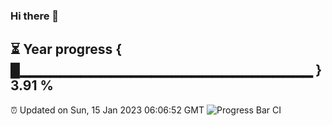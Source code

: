 ### Hi there 👋
⏳ Year progress { █▁▁▁▁▁▁▁▁▁▁▁▁▁▁▁▁▁▁▁▁▁▁▁▁▁▁▁▁▁ } 3.91 %
---
⏰ Updated on Sun, 15 Jan 2023 06:06:52 GMT
![Progress Bar CI](https://github.com/Moyi321/Moyi321/workflows/Progress%20Bar%20CI/badge.svg)
